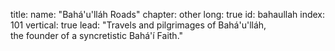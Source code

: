 title: 
    name: "Bahá'u'lláh Roads"
    chapter: other
    long: true
id: bahaullah
index: 101
vertical: true
lead: "Travels and pilgrimages of Bahá'u'lláh,<br>the founder of a syncretistic Bahá'í Faith."